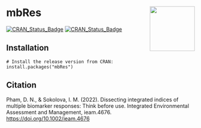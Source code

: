 # mbRes <img src="man/figures/logo.png" align="right" width="120" />

[![CRAN_Status_Badge](https://www.r-pkg.org/badges/version/mbRes)](https://cran.r-project.org/package=mbRes)
[![CRAN_Status_Badge](https://cranlogs.r-pkg.org/badges/grand-total/mbRes)](https://cran.r-project.org/package=mbRes)

## Installation

```{r, eval = FALSE}
# Install the release version from CRAN:
install.packages("mbRes")
```

## Citation

Pham, D. N., & Sokolova, I. M. (2022). Dissecting integrated indices of multiple biomarker responses: Think before use. Integrated Environmental Assessment and Management, ieam.4676. https://doi.org/10.1002/ieam.4676

